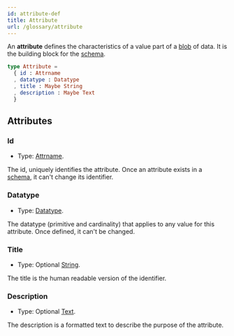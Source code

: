 ```yaml
---
id: attribute-def
title: Attribute
url: /glossary/attribute
---
```


An **attribute** defines the characteristics of a value part of a
[blob](/glossary/item) of data. It is the building block for the
[schema](/glossary/schema).

```elm
type Attribute =
  { id : Attrname
  , datatype : Datatype
  , title : Maybe String
  , description : Maybe Text
  }
```

## Attributes

### Id

* Type: [Attrname](/datatypes/attrname).

The id, uniquely identifies the attribute. Once an attribute exists in a
[schema](/glossary/schema), it can't change its identifier.


### Datatype

* Type: [Datatype](/datatypes).

The datatype (primitive and cardinality) that applies to any value for this
attribute. Once defined, it can't be changed.

### Title

* Type: Optional [String](/datatypes/string).

The title is the human readable version of the identifier.

### Description

* Type: Optional [Text](/datatypes/text).

The description is a formatted text to describe the purpose of the attribute.
